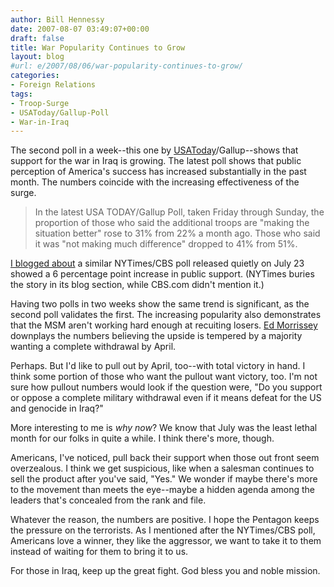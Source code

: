 ```yaml
---
author: Bill Hennessy
date: 2007-08-07 03:49:07+00:00
draft: false
title: War Popularity Continues to Grow
layout: blog
#url: e/2007/08/06/war-popularity-continues-to-grow/
categories:
- Foreign Relations
tags:
- Troop-Surge
- USAToday/Gallup-Poll
- War-in-Iraq
---
```


The second poll in a week--this one by [USAToday](https://blogs.usatoday.com/ondeadline/2007/08/latest-poll-sho.html)/Gallup--shows that support for the war in Iraq is growing.  The latest poll shows that public perception of America's success has increased substantially in the past month. The numbers coincide with the increasing effectiveness of the surge.


> In the latest USA TODAY/Gallup Poll, taken Friday through Sunday, the proportion of those who said the additional troops are "making the situation better" rose to 31% from 22% a month ago. Those who said it was "not making much difference" dropped to 41% from 51%.


[ I blogged about](https://hennessysview.com/?p=8058) a similar NYTimes/CBS poll released quietly on July 23 showed a 6 percentage point increase in public support.  (NYTimes buries the story in its blog section, while CBS.com didn't mention it.)

Having two polls in two weeks show the same trend is significant, as the second poll validates the first.  The increasing popularity also demonstrates that the MSM aren't working hard enough at recuiting losers.  [Ed Morrissey](https://www.captainsquartersblog.com/mt/archives/010860.php) downplays the numbers believing the upside is tempered by a majority wanting a complete withdrawal by April.

Perhaps.  But I'd like to pull out by April, too--with total victory in hand.  I think some portion of those who want the pullout want victory, too.  I'm not sure how pullout numbers would look if the question were, "Do you support or oppose a complete military withdrawal even if it means defeat for the US and genocide in Iraq?"

More interesting to me is _why now_?  We know that July was the least lethal month for our folks in quite a while.  I think there's more, though.

Americans, I've noticed, pull back their support when those out front seem overzealous.  I think we get suspicious, like when a salesman continues to sell the product after you've said, "Yes."  We wonder if maybe there's more to the movement than meets the eye--maybe a hidden agenda among the leaders that's concealed from the rank and file.

Whatever the reason, the numbers are positive.  I hope the Pentagon keeps the pressure on the terrorists.  As I mentioned after the NYTimes/CBS poll, Americans love a winner, they like the aggressor, we want to take it to them instead of waiting for them to bring it to us.

For those in Iraq, keep up the great fight.  God bless you and noble mission.
